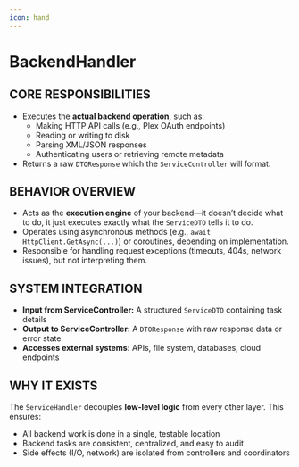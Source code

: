 ```yaml
---
icon: hand
---
```


# BackendHandler

## CORE RESPONSIBILITIES

* Executes the **actual backend operation**, such as:
  * Making HTTP API calls (e.g., Plex OAuth endpoints)
  * Reading or writing to disk
  * Parsing XML/JSON responses
  * Authenticating users or retrieving remote metadata
* Returns a raw `DTOResponse` which the `ServiceController` will format.

## BEHAVIOR OVERVIEW

* Acts as the **execution engine** of your backend—it doesn’t decide what to do, it just executes exactly what the `ServiceDTO` tells it to do.
* Operates using asynchronous methods (e.g., `await HttpClient.GetAsync(...)`) or coroutines, depending on implementation.
* Responsible for handling request exceptions (timeouts, 404s, network issues), but not interpreting them.

## SYSTEM INTEGRATION

* **Input from ServiceController:** A structured `ServiceDTO` containing task details
* **Output to ServiceController:** A `DTOResponse` with raw response data or error state
* **Accesses external systems:** APIs, file system, databases, cloud endpoints

## WHY IT EXISTS

The `ServiceHandler` decouples **low-level logic** from every other layer. This ensures:

* All backend work is done in a single, testable location
* Backend tasks are consistent, centralized, and easy to audit
* Side effects (I/O, network) are isolated from controllers and coordinators
